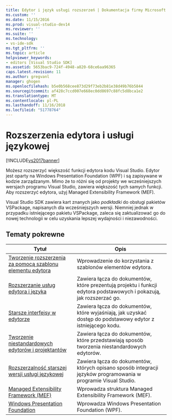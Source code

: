 ```yaml
---
title: Edytor i język usługi rozszerzeń | Dokumentacja firmy Microsoft
ms.custom: ''
ms.date: 11/15/2016
ms.prod: visual-studio-dev14
ms.reviewer: ''
ms.suite: ''
ms.technology:
- vs-ide-sdk
ms.tgt_pltfrm: ''
ms.topic: article
helpviewer_keywords:
- editors [Visual Studio SDK]
ms.assetid: 5653bac9-724f-4948-a820-68ce6aa96365
caps.latest.revision: 11
ms.author: gregvanl
manager: ghogen
ms.openlocfilehash: b5e0b568cee873d29f73eb2b81e38d49b76b5844
ms.sourcegitcommit: af428c7ccd007e668ec0dd8697c88fc5d8bca1e2
ms.translationtype: MT
ms.contentlocale: pl-PL
ms.lasthandoff: 11/16/2018
ms.locfileid: "51778764"
---
```

# <a name="editor-and-language-service-extensions"></a>Rozszerzenia edytora i usługi językowej
[!INCLUDE[vs2017banner](../includes/vs2017banner.md)]

Możesz rozszerzyć większość funkcji edytora kodu Visual Studio. Edytor jest oparty na Windows Presentation Foundation (WPF) i są zapisywane w kodzie zarządzanym. Mimo że to różni się od projekty we wcześniejszych wersjach programu Visual Studio, zawiera większość tych samych funkcji. Aby rozszerzyć edytora, użyj Managed Extensibility Framework (MEF).  
  
 Visual Studio SDK zawiera kart znanych jako *podkładki* do obsługi pakietów VSPackage, napisanych dla wcześniejszych wersji. Niemniej jednak w przypadku istniejącego pakietu VSPackage, zaleca się zaktualizować go do nowej technologii w celu uzyskania lepszej wydajności i niezawodności.  
  
## <a name="related-topics"></a>Tematy pokrewne  
  
|Tytuł|Opis|  
|-----------|-----------------|  
|[Tworzenie rozszerzenia za pomocą szablonu elementu edytora](../extensibility/creating-an-extension-with-an-editor-item-template.md)|Wprowadzenie do korzystania z szablonów elementów edytora.|  
|[Rozszerzanie usług edytora i języka](../extensibility/extending-the-editor-and-language-services.md)|Zawiera łącza do dokumentów, które prezentują projektu i funkcji edytora podstawowych i pokazują, jak rozszerzać go.|  
|[Starsze interfejsy w edytorze](../extensibility/legacy-interfaces-in-the-editor.md)|Zawiera łącza do dokumentów, które wyjaśniają, jak uzyskać dostęp do podstawowy edytor z istniejącego kodu.|  
|[Tworzenie niestandardowych edytorów i projektantów](../extensibility/creating-custom-editors-and-designers.md)|Zawiera łącza do dokumentów, które przedstawiają sposób tworzenia niestandardowych edytorów.|  
|[Rozszerzalność starszej wersji usługi językowej](../extensibility/internals/legacy-language-service-extensibility.md)|Zawiera łącza do dokumentów, których opisano sposób integracji języków programowania w programie Visual Studio.|  
|[Managed Extensibility Framework (MEF)](http://msdn.microsoft.com/library/6c61b4ec-c6df-4651-80f1-4854f8b14dde)|Wprowadza struktura Managed Extensibility Framework (MEF).|  
|[Windows Presentation Foundation](http://msdn.microsoft.com/library/f667bd15-2134-41e9-b4af-5ced6fafab5d)|Wprowadza Windows Presentation Foundation (WPF).|

